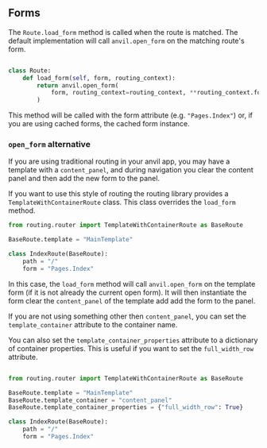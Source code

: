 ## Forms

The `Route.load_form` method is called when the route is matched. The default implementation will call `anvil.open_form` on the matching route's form.

```python

class Route:
    def load_form(self, form, routing_context):
        return anvil.open_form(
            form, routing_context=routing_context, **routing_context.form_properties
        )
```

This method will be called with the form attribute (e.g. `"Pages.Index"`) or, if you are using cached forms, the cached form instance.

### `open_form` alternative

If you are using traditional routing in your anvil app, you may have a template with a `content_panel`, and during navigation you clear the content panel and then add the new form to the panel.

If you want to use this style of routing the routing library provides a `TemplateWithContainerRoute` class. This class overrides the `load_form` method.

```python
from routing.router import TemplateWithContainerRoute as BaseRoute

BaseRoute.template = "MainTemplate"

class IndexRoute(BaseRoute):
    path = "/"
    form = "Pages.Index"

```

In this case, the `load_form` method will call `anvil.open_form` on the template form (if it is not already the current open form). It will then instantiate the form clear the `content_panel` of the template add add the form to the panel.

If you are not using something other then `content_panel`, you can set the `template_container` attribute to the container name.

You can also set the `template_container_properties` attribute to a dictionary of container properties. This is useful if you want to set the `full_width_row` attribute.

```python

from routing.router import TemplateWithContainerRoute as BaseRoute

BaseRoute.template = "MainTemplate"
BaseRoute.template_container = "content_panel"
BaseRoute.template_container_properties = {"full_width_row": True}

class IndexRoute(BaseRoute):
    path = "/"
    form = "Pages.Index"

```
